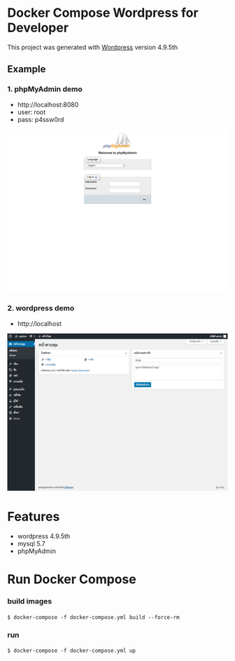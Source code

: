 # Docker Compose Wordpress for Developer
This project was generated with [Wordpress](https://github.com/WordPress/WordPress) version 4.9.5th
## Example

### 1. phpMyAdmin demo
- http://localhost:8080
- user: root
- pass: p4ssw0rd
<p align="center"><img src ="./images/screencapture-localhost-8080-index-php-2018-04-30-11_49_22.png" /></p>


### 2. wordpress demo
- http://localhost
<p align="center"><img src ="./images/screencapture-localhost-wp-admin-index-php-2018-04-30-11_49_35.png" /></p>

# Features
- wordpress 4.9.5th
- mysql 5.7
- phpMyAdmin
# Run Docker Compose 
### build images
 `$ docker-compose -f docker-compose.yml build --force-rm`
### run 
`$ docker-compose -f docker-compose.yml up`
